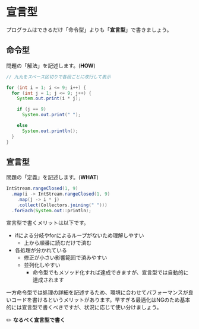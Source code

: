 # 宣言型
プログラムはできるだけ「命令型」よりも「**宣言型**」で書きましょう。

## 命令型
問題の「解法」を記述します。(**HOW**)

```java
// 九九をスペース区切りで各段ごとに改行して表示

for (int i = 1; i <= 9; i++) {
  for (int j = 1; j <= 9; j++) {
    System.out.print(i * j);

    if (j == 9)
      System.out.print(" ");

    else
      System.out.println();
  }
}
```

## 宣言型
問題の「定義」を記述します。(**WHAT**)

```java
IntStream.rangeClosed(1, 9)
  .map(i -> IntStream.rangeClosed(1, 9)
    .map(j -> i * j)
    .collect(Collectors.joining(" ")))
  .forEach(System.out::println);
```

宣言型で書くメリットは以下です。

- ifによる分岐やforによるループがないため理解しやすい
  - 上から順番に読むだけで済む
- 各処理が分かれている
  - 修正が小さい影響範囲で済みやすい
  - 並列化しやすい
    - 命令型でもメソッド化すれば達成できますが、宣言型では自動的に達成されます

一方命令型では処理の詳細を記述するため、環境に合わせてパフォーマンスが良いコードを書けるというメリットがあります。早すぎる最適化はNGのため基本的には宣言型で書くべきですが、状況に応じて使い分けましょう。

:pencil2: **なるべく宣言型で書く**
